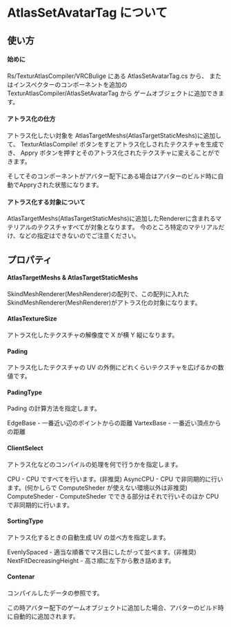 # AtlasSetAvatarTag について

## 使い方

#### 始めに

Rs/TexturAtlasCompiler/VRCBulige にある AtlasSetAvatarTag.cs から、
またはインスペクターのコンポーネントを追加のTexturAtlasCompiler/AtlasSetAvatarTag から
ゲームオブジェクトに追加できます。

#### アトラス化の仕方

アトラス化したい対象を AtlasTargetMeshs(AtlasTargetStaticMeshs)に追加して、
TexturAtlasCompile! ボタンをすとアトラス化しされたテクスチャを生成でき、
Appry ボタンを押すとそのアトラス化されたテクスチャに変えることができます。

そしてそのコンポーネントがアバター配下にある場合はアバターのビルド時に自動でAppryされた状態になります。

#### アトラス化する対象について

AtlasTargetMeshs(AtlasTargetStaticMeshs)に追加したRendererに含まれるマテリアルのテクスチャすべてが対象となります。
今のところ特定のマテリアルだけ、などの指定はできないのでご注意ください。




## プロパティ

#### AtlasTargetMeshs & AtlasTargetStaticMeshs

SkindMeshRenderer(MeshRenderer)の配列で、この配列に入れた SkindMeshRenderer(MeshRenderer)がアトラス化の対象になります。

#### AtlasTextureSize

アトラス化したテクスチャの解像度で X が横 Y 縦になります。

#### Pading

アトラス化したテクスチャの UV の外側にどれくらいテクスチャを広げるかの数値です。

#### PadingType

Pading の計算方法を指定します。

EdgeBase - 一番近い辺のポイントからの距離
VartexBase - 一番近い頂点からの距離

#### ClientSelect

アトラス化などのコンパイルの処理を何で行うかを指定します。

CPU - CPU ですべてを行います。(非推奨)
AsyncCPU - CPU で非同期的に行います。(何かしらで ComputeSheder が使えない環境以外は非推奨)
ComputeSheder - ComputeSheder でできる部分はそれで行いそのほか CPU で非同期的に行います。

#### SortingType

アトラス化するときの自動生成 UV の並べ方を指定します。

EvenlySpaced - 適当な順番でマス目にしたがって並べます。(非推奨)
NextFitDecreasingHeight - 高さ順に左下から敷き詰めます。

#### Contenar

コンパイルしたデータの参照です。

この時アバター配下のゲームオブジェクトに追加した場合、アバターのビルド時に自動的に追加されます。
